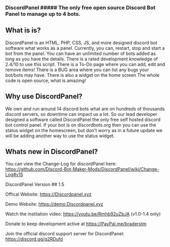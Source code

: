 ### DiscordPanel   ##### The only free open source Discord Bot Panel to manage up to 4 bots.
## What is is?
DiscordPanel is an HTML, PHP, CSS, JS, and more designed discord bot software what works as a panel.
Currently, you can, restart, stop and start a bot from the panel.
You can have an unlimited number of bots added as long as you have the details.
There is a rated development knowledge of 2.4/10 to use this script.
There is a To-Do page where you can add, edit and remove items!
There is a BUG area where you can list any bugs your bot/bots may have. There is also a widget on the home screen
The whole code is open source, what is amazing!

## Why use DiscordPanel? 
We own and run around 14 discord bots what are on hundreds of thousands discord servers, so downtime can impact us a lot. So our lead developer designed a software called DiscordPanel the only free self hosted discord bot control panel. If your bot is on discordbots.org then you can use the status widget on the homescreen, but don't worry as in a future update we will be adding another way to use the status widget.

## Whats new in DiscordPanel?
You can view the Change-Log for discordPanel here: https://github.com/Discord-Bot-Maker-Mods/DiscordPanel/wiki/Change-Log#v15


DiscordPanel Version ## 1.5

Offical Website: https://Discordpanel.xyz

Demo Website: https://demo.Discordpanel.xyz

Watch the instilation video: https://youtu.be/Rmhb92uZbJA (v1.0-1.4 only)

Donate to keep development active at https://PayPal.me/braderstm

Join the official discord support server for DiscordPanel: https://discord.gg/q2RDufd
